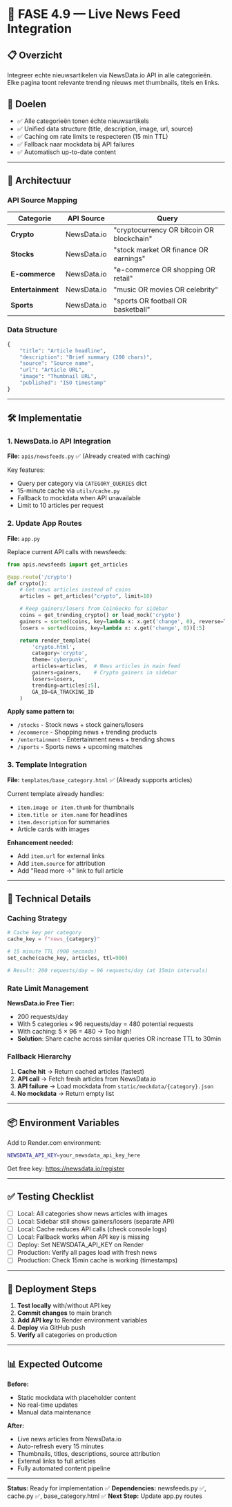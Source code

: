 # 🚀 FASE 4.9 — Live News Feed Integration

## 📋 Overzicht
Integreer echte nieuwsartikelen via NewsData.io API in alle categorieën.
Elke pagina toont relevante trending nieuws met thumbnails, titels en links.

## 🎯 Doelen
- ✅ Alle categorieën tonen échte nieuwsartikels
- ✅ Unified data structure (title, description, image, url, source)
- ✅ Caching om rate limits te respecteren (15 min TTL)
- ✅ Fallback naar mockdata bij API failures
- ✅ Automatisch up-to-date content

---

## 🧠 Architectuur

### API Source Mapping
| Categorie | API Source | Query |
|-----------|-----------|-------|
| **Crypto** | NewsData.io | "cryptocurrency OR bitcoin OR blockchain" |
| **Stocks** | NewsData.io | "stock market OR finance OR earnings" |
| **E-commerce** | NewsData.io | "e-commerce OR shopping OR retail" |
| **Entertainment** | NewsData.io | "music OR movies OR celebrity" |
| **Sports** | NewsData.io | "sports OR football OR basketball" |

### Data Structure
```python
{
    "title": "Article headline",
    "description": "Brief summary (200 chars)",
    "source": "Source name",
    "url": "Article URL",
    "image": "Thumbnail URL",
    "published": "ISO timestamp"
}
```

---

## 🛠️ Implementatie

### 1. NewsData.io API Integration
**File:** `apis/newsfeeds.py` ✅ (Already created with caching)

Key features:
- Query per category via `CATEGORY_QUERIES` dict
- 15-minute cache via `utils/cache.py`
- Fallback to mockdata when API unavailable
- Limit to 10 articles per request

### 2. Update App Routes
**File:** `app.py`

Replace current API calls with newsfeeds:

```python
from apis.newsfeeds import get_articles

@app.route('/crypto')
def crypto():
    # Get news articles instead of coins
    articles = get_articles("crypto", limit=10)

    # Keep gainers/losers from CoinGecko for sidebar
    coins = get_trending_crypto() or load_mock('crypto')
    gainers = sorted(coins, key=lambda x: x.get('change', 0), reverse=True)[:5]
    losers = sorted(coins, key=lambda x: x.get('change', 0))[:5]

    return render_template(
        'crypto.html',
        category='crypto',
        theme='cyberpunk',
        articles=articles,  # News articles in main feed
        gainers=gainers,    # Crypto gainers in sidebar
        losers=losers,
        trending=articles[:5],
        GA_ID=GA_TRACKING_ID
    )
```

**Apply same pattern to:**
- `/stocks` - Stock news + stock gainers/losers
- `/ecommerce` - Shopping news + trending products
- `/entertainment` - Entertainment news + trending shows
- `/sports` - Sports news + upcoming matches

### 3. Template Integration
**File:** `templates/base_category.html` ✅ (Already supports articles)

Current template already handles:
- `item.image or item.thumb` for thumbnails
- `item.title or item.name` for headlines
- `item.description` for summaries
- Article cards with images

**Enhancement needed:**
- Add `item.url` for external links
- Add `item.source` for attribution
- Add "Read more →" link to full article

---

## 🔧 Technical Details

### Caching Strategy
```python
# Cache key per category
cache_key = f"news_{category}"

# 15 minute TTL (900 seconds)
set_cache(cache_key, articles, ttl=900)

# Result: 200 requests/day → 96 requests/day (at 15min intervals)
```

### Rate Limit Management
**NewsData.io Free Tier:**
- 200 requests/day
- With 5 categories × 96 requests/day = 480 potential requests
- With caching: 5 × 96 = 480 → Too high!
- **Solution**: Share cache across similar queries OR increase TTL to 30min

### Fallback Hierarchy
1. **Cache hit** → Return cached articles (fastest)
2. **API call** → Fetch fresh articles from NewsData.io
3. **API failure** → Load mockdata from `static/mockdata/{category}.json`
4. **No mockdata** → Return empty list

---

## 📦 Environment Variables

Add to Render.com environment:
```bash
NEWSDATA_API_KEY=your_newsdata_api_key_here
```

Get free key: https://newsdata.io/register

---

## ✅ Testing Checklist

- [ ] Local: All categories show news articles with images
- [ ] Local: Sidebar still shows gainers/losers (separate API)
- [ ] Local: Cache reduces API calls (check console logs)
- [ ] Local: Fallback works when API key is missing
- [ ] Deploy: Set NEWSDATA_API_KEY on Render
- [ ] Production: Verify all pages load with fresh news
- [ ] Production: Check 15min cache is working (timestamps)

---

## 🚀 Deployment Steps

1. **Test locally** with/without API key
2. **Commit changes** to main branch
3. **Add API key** to Render environment variables
4. **Deploy** via GitHub push
5. **Verify** all categories on production

---

## 📊 Expected Outcome

**Before:**
- Static mockdata with placeholder content
- No real-time updates
- Manual data maintenance

**After:**
- Live news articles from NewsData.io
- Auto-refresh every 15 minutes
- Thumbnails, titles, descriptions, source attribution
- External links to full articles
- Fully automated content pipeline

---

**Status:** Ready for implementation ✅
**Dependencies:** newsfeeds.py ✅, cache.py ✅, base_category.html ✅
**Next Step:** Update app.py routes
